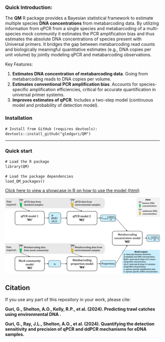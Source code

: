 ### Quick Introduction:

The **QM** R package provides a Bayesian statistical framework to estimate multiple species **DNA concentrations** from metabarcoding data. By utilizing information from qPCR from a single species and metabarcoding of a multi-species mock community it estimates the PCR amplification bias and thus estimates the absolute DNA concentrations of species present with Universal primers. It bridges the gap between metabarcoding read counts and biologically meaningful quantitative estimates (e.g., DNA copies per unit volume) by jointly modeling qPCR and metabarcoding observations.

Key Features:

1. **Estimates DNA concentration of metabarcoding data**. Going from metabarcoding reads to DNA copies per volume.
2. **Estimates conventional PCR amplification bias**. Accounts for species-specific amplification efficiencies, critical for accurate quantification in universal primer systems.
3. **Improves estimates of qPCR**. Includes a two-step model (continuous model and probability of detection model).

### Installation
```
# Install from GitHub (requires devtools):  
devtools::install_github("gledguri/QM")
```
------

### Quick start

```
# Load the R package
library(QM)

# Load the package dependencies
load_QM_packages()
```

[Click here to view a showcase in R on how to use the model (html)](https://html-preview.github.io/?url=https://github.com/gledguri/QM/blob/main/R/Showcase.html)


![QM model overview](Images/Model_layout.jpg)


## Citation
If you use any part of this repository in your work, please cite:

**Guri, G., Shelton, A.O., Kelly, R.P., et al. (2024). Predicting trawl catches using environmental DNA .**

**Guri, G., Ray, J.L., Shelton, A.O., et al. (2024). Quantifying the detection sensitivity and precision of qPCR and ddPCR mechanisms for eDNA samples.**
